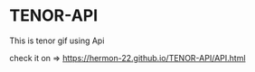 # TENOR-API
This is tenor gif using Api

check it on => https://hermon-22.github.io/TENOR-API/API.html
